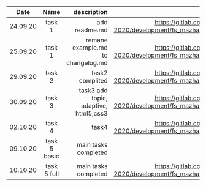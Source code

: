 | Date       | Name           | description      |  link|
| ------------- |:-------------:| --------------:|-------:|
| 24.09.20     | task 1         | add readme.md  |    https://gitlab.com/nc-samara-frontend-course-2020/development/fs_mazharov_alexandr/-/merge_requests/1    |
| 25.09.20     | task 1         | remane example.md to changelog.md|  https://gitlab.com/nc-samara-frontend-course-2020/development/fs_mazharov_alexandr/-/merge_requests/1     |
| 29.09.20     | task 2        | task2 complited |  https://gitlab.com/nc-samara-frontend-course-2020/development/fs_mazharov_alexandr/-/merge_requests/2     |
| 30.09.20     | task 3        | task3 add topic, adaptive, html5,css3 |  https://gitlab.com/nc-samara-frontend-course-2020/development/fs_mazharov_alexandr/-/merge_requests/3   |
| 02.10.20     | task 4        | task4 |  https://gitlab.com/nc-samara-frontend-course-2020/development/fs_mazharov_alexandr/-/merge_requests/4 |
| 09.10.20     | task 5 basic         |main tasks completed |   |
| 10.10.20     | task 5 full         |main tasks completed |   https://gitlab.com/nc-samara-frontend-course-2020/development/fs_mazharov_alexandr/-/merge_requests/5|


